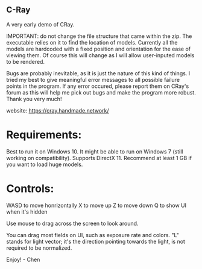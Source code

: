 ## C-Ray

A very early demo of CRay.

IMPORTANT: do not change the file structure that came within the zip. 
The executable relies on it to find the location of models. Currently
all the models are hardcoded with a fixed position and orientation for
the ease of viewing them. Of course this will change as I will allow
user-inputed models to be rendered. 

Bugs are probably inevitable, as it is just the nature of this kind of things.
I tried my best to give meaningful error messages to all possible failure 
points in the program. If any error occured, please report them on CRay's
forum as this will help me pick out bugs and make the program more robust.
Thank you very much!

website: https://cray.handmade.network/

# Requirements:
Best to run it on Windows 10. It might be able to run on Windows 7 (still working on compatibility).
Supports DirectX 11. 
Recommend at least 1 GB if you want to load huge models. 

# Controls:
WASD to move honrizontally
X to move up
Z to move down
Q to show UI when it's hidden

Use mouse to drag across the screen to look around.

You can drag most fields on UI, such as exposure rate and colors. 
"L" stands for light vector; it's the direction pointing towards the light,
is not required to be normalized. 

Enjoy!  - Chen